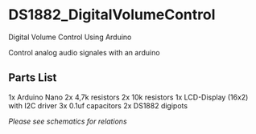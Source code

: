 # DS1882_DigitalVolumeControl
Digital Volume Control Using Arduino

Control analog audio signales with an arduino

## Parts List
1x Arduino Nano
2x 4,7k resistors
2x 10k resistors
1x LCD-Display (16x2) with I2C driver
3x 0.1uf capacitors
2x DS1882 digipots

*Please see schematics for relations*
